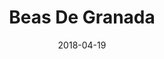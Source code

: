 ---
title: Beas De Granada
date: 2018-04-19
countries:
  - Spain
resources:
  - src: feature.jpg
    params: 
      weight: 0
  - src: DSCF6921.jpg
    params: 
      weight: 1
  - src: DSCF6922.jpg
    params: 
      weight: 2
  - src: DSCF6927.jpg
    params: 
      weight: 3
  - src: DSCF6936.jpg
    params: 
      weight: 4
  - src: DSCF6929.jpg
    params: 
      weight: 5
  - src: DSCF6945.jpg
    params: 
      weight: 6
  - src: DSCF6961.jpg
    params: 
      weight: 7
  - src: DSCF6973.jpg
    params: 
      weight: 8
  - src: DSCF6974.jpg
    params: 
      weight: 9
  - src: DSCF6980.jpg
    params: 
      weight: 10
---